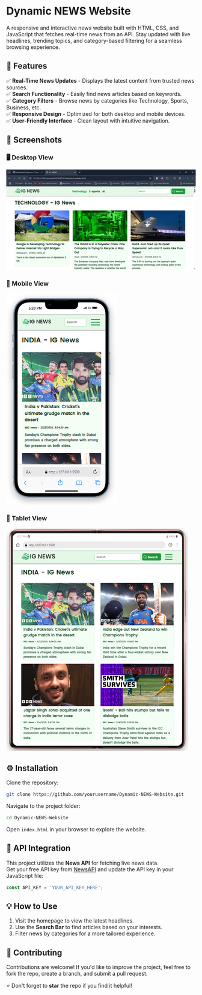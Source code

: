 # Dynamic NEWS Website

A responsive and interactive news website built with HTML, CSS, and JavaScript that fetches real-time news from an API. Stay updated with live headlines, trending topics, and category-based filtering for a seamless browsing experience.

## 🚀 Features
✅ **Real-Time News Updates** - Displays the latest content from trusted news sources.  
✅ **Search Functionality** - Easily find news articles based on keywords.  
✅ **Category Filters** - Browse news by categories like Technology, Sports, Business, etc.  
✅ **Responsive Design** - Optimized for both desktop and mobile devices.  
✅ **User-Friendly Interface** - Clean layout with intuitive navigation.  

## 📸 Screenshots
### 🖥️ Desktop View  
![Desktop View](News%20Desktop%20veiw.png)  

### 📱 Mobile View  
![Mobile View](News%20Mobile%20veiw.png)  

### 📲 Tablet View  
![Tablet View](News%20Tablet%20veiw.png)  

## ⚙️ Installation
Clone the repository:
```bash
git clone https://github.com/yourusername/Dynamic-NEWS-Website.git
```

Navigate to the project folder:
```bash
cd Dynamic-NEWS-Website
```

Open `index.html` in your browser to explore the website.

## 🧩 API Integration
This project utilizes the **News API** for fetching live news data.  
Get your free API key from [NewsAPI](https://newsapi.org/) and update the API key in your JavaScript file:
```javascript
const API_KEY = 'YOUR_API_KEY_HERE';
```

## 💡 How to Use
1. Visit the homepage to view the latest headlines.  
2. Use the **Search Bar** to find articles based on your interests.  
3. Filter news by categories for a more tailored experience.  

## 🤝 Contributing
Contributions are welcome! If you'd like to improve the project, feel free to fork the repo, create a branch, and submit a pull request.

⭐ Don't forget to **star** the repo if you find it helpful!
